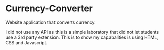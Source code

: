 # Currency-Converter
Website application that converts currency.

I did not use any API as this is a simple laboratory that did not let students use a 3rd party extension. This is to show my capabalities is using HTML, CSS and Javascript.
